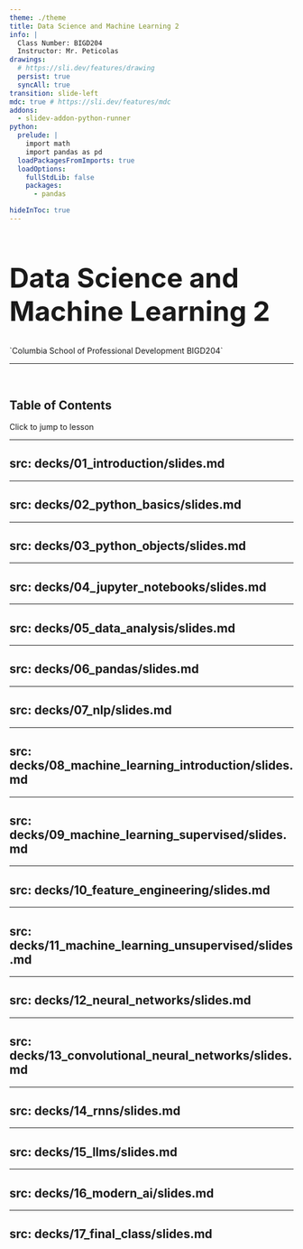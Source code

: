 ```yaml
---
theme: ./theme
title: Data Science and Machine Learning 2
info: |
  Class Number: BIGD204
  Instructor: Mr. Peticolas
drawings:
  # https://sli.dev/features/drawing
  persist: true
  syncAll: true
transition: slide-left
mdc: true # https://sli.dev/features/mdc
addons:
  - slidev-addon-python-runner
python:
  prelude: |
    import math
    import pandas as pd
  loadPackagesFromImports: true
  loadOptions:
    fullStdLib: false
    packages:
      - pandas

hideInToc: true
---
```


<h1 style="font-size: 3rem">Data Science and Machine Learning 2</h1>
`Columbia School of Professional Development BIGD204`

<hr>
<br>

## Table of Contents

<p class="subheading">Click to jump to lesson</p>

<Toc columns=3 maxDepth=1 />

---
src: decks/01_introduction/slides.md
---

---
src: decks/02_python_basics/slides.md
---

---
src: decks/03_python_objects/slides.md
---

---
src: decks/04_jupyter_notebooks/slides.md
---

---
src: decks/05_data_analysis/slides.md
---

---
src: decks/06_pandas/slides.md
---

---
src: decks/07_nlp/slides.md
---

---
src: decks/08_machine_learning_introduction/slides.md
---

---
src: decks/09_machine_learning_supervised/slides.md
---

---
src: decks/10_feature_engineering/slides.md
---

---
src: decks/11_machine_learning_unsupervised/slides.md
---

---
src: decks/12_neural_networks/slides.md
---

---
src: decks/13_convolutional_neural_networks/slides.md
---

---
src: decks/14_rnns/slides.md
---

---
src: decks/15_llms/slides.md
---

---
src: decks/16_modern_ai/slides.md
---

---
src: decks/17_final_class/slides.md
---